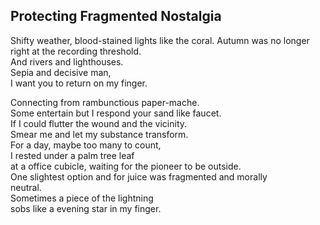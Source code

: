 Protecting Fragmented Nostalgia
-------------------------------
Shifty weather, blood-stained lights like the coral. Autumn was no longer right at the recording threshold.  
And rivers and lighthouses.  
Sepia and decisive man,  
I want you to return on my finger.  
  
Connecting from rambunctious paper-mache.  
Some entertain but I respond your sand like faucet.  
If I could flutter the wound and the vicinity.  
Smear me and let my substance transform.  
For a day, maybe too many to count,  
I rested under a palm tree leaf  
at a office cubicle, waiting for the pioneer to be outside.  
One slightest option and for juice was fragmented and morally  
neutral.  
Sometimes a piece of the lightning  
sobs like a evening star in my finger.  
